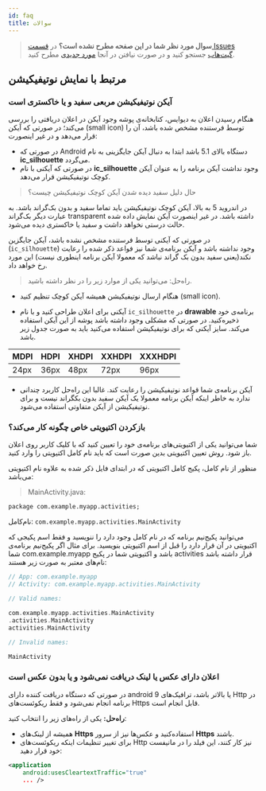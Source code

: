 ```yaml
---
id: faq
title: سوالات
---
```



> **سوال مورد نظر شما در این صفحه مطرح نشده است؟** در [قسمت Issues گیت‌هاب](https://github.com/pusheco/android-studio-sample/issues?utf8=%E2%9C%93&q=is%3Aissue) جستجو کنید و در صورت نیافتن در آنجا [مورد جدیدی](https://github.com/pusheco/android-studio-sample/issues/new) مطرح کنید.

## مرتبط با نمایش نوتیفیکیشن

### آیکن نوتیفیکیشن مربعی سفید و یا خاکستری‌ است

هنگام رسیدن اعلان به دیوایس، کتابخانه‌ی پوشه وجود آیکن در اعلان دریافتی را بررسی می‌کند؛ در صورتی که آیکن (small icon) توسط فرستنده مشخص‌ شده باشد، آن را قرار می‌دهد و در غیر اینصورت:

* در صورتی که Android دستگاه بالای 5.1 باشد ابتدا به دنبال آیکن جایگزینی به نام **ic_silhouette** می‌گردد.
* در صورتی که آیکنی با نام **ic_silhouette** وجود نداشت آیکن برنامه را به عنوان آیکن کوچک نوتیفیکیشن قرار می‌دهد.

> حال دلیل سفید دیده شدن آیکن کوچک نوتیفیکیشن چیست؟

در اندروید 5 به بالا، آیکن کوچک نوتیفیکیشن باید تماما سفید و بدون بک‌گراند باشد. به عبارت دیگر بک‌گراند transparent داشته باشد. در غیر اینصورت آیکن نمایش‌ داده شده حالت درستی نخواهد داشت و سفید یا خاکستری دیده می‌شود.

در صورتی که آیکنی توسط فرستنده مشخص نشده باشد، آیکن جایگزین (`ic_silhouette`) وجود نداشته باشد و آیکن برنامه‌ی شما نیز فواعد ذکر شده را رعایت نکند(یعنی سفید بدون بک گراند نباشد که معمولا آیکن برنامه اینطوری نیست) این مورد رخ خواهد داد.

> راه‌حل: می‌توانید یکی از موارد زیر را در نظر داشته باشید.

- هنگام ارسال نوتیفیکیشن همیشه آیکن کوچک تنظیم کنید (small icon).

- آیکنی برای اعلان طراحی‌ کنید و با نام ‌`ic_silhouette` در **drawable**  برنامه‌ی خود ذخیره‌کنید. در صورتی که مشکلی وجود‌ داشته باشد پوشه از این آیکن استفاده می‌کند. سایز آیکنی که برای نوتیفیکیشن استفاده می‌کنید باید به صورت جدول زیر باشد.

MDPI | HDPI | XHDPI | XXHDPI | XXXHDPI
-|-|-|-|-|
24px | 36px | 48px | 72px | 96px

-  آیکن برنامه‌ی شما قواعد نوتیفیکیشن را رعایت کند. غالبا این راه‌حل کاربرد چندانی ندارد به خاطر اینکه آیکن برنامه معمولا یک آیکن سفید بدون بکگراند نیست  و برای نوتیفیکیشن از آیکن متفاوتی استفاده می‌شود.


### بازکردن اکتیویتی خاص چگونه کار می‌کند؟
شما می‌توانید یکی از اکتیویتی‌های برنامه‌ی خود را تعیین کنید که با کلیک کاربر روی اعلان باز شود. روش تعیین اکتیویتی بدین صورت است که 
باید نام کامل اکتیویتی را وارد کنید.

منظور از نام کامل، پکیج کامل اکتیویتی که در ابتدای فایل ذکر شده به علاوه نام اکتیویتی می‌باشد: 

> MainActivity.java:

```
package com.example.myapp.activities;
```

نام‌کامل: `com.example.myapp.activities.MainActivity`

می‌توانید پکیج‌نیم برنامه که در نام کامل وجود دارد را ننویسید و فقط اسم پکیجی که اکتیویتی در آن قرار دارد را قبل از اسم اکتیویتی بنویسید. برای مثال اگر پکیج‌نیم برنامه‌ی شما ‌com.example.myapp باشد و اکتیویتی شما در پکیج activities قرار داشته باشد نام‌های معتبر به صورت زیر هستند: 

```cpp
// App: com.example.myapp
// Activity: com.example.myapp.activities.MainActivity

// Valid names:

com.example.myapp.activities.MainActivity
.activities.MainActivity
activities.MainActivity

// Invalid names:

MainActivity
```


### اعلان دارای عکس یا لینک دریافت نمی‌شود و یا بدون عکس است

در صورتی که دستگاه دریافت کننده دارای android 9 یا بالاتر باشد، ترافیک‌های Http در برنامه انجام نمی‌شود و فقط ریکوئست‌های Https قابل انجام است.

**راه‌حل:** یکی از راه‌های زیر را انتخاب کنید:

- همیشه از لینک‌های **Https** استفاده‌کنید و عکس‌ها نیز از سرور **Https** باشند.
- برای تغییر تنظیمات اینکه ریکوئست‌های Http نیز کار کنند، این فیلد را در مانیفست خود قرار دهید:

```xml
<application
    android:usesCleartextTraffic="true"
    ... />
```
